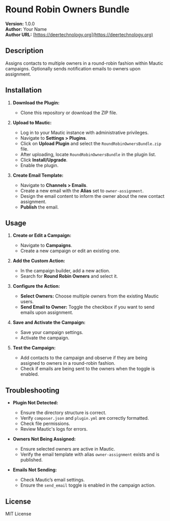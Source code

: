 # Round Robin Owners Bundle

**Version:** 1.0.0  
**Author:** Your Name  
**Author URL:** [https://deertechnology.org](https://deertechnology.org)

## Description

Assigns contacts to multiple owners in a round-robin fashion within Mautic campaigns. Optionally sends notification emails to owners upon assignment.

## Installation

1. **Download the Plugin:**
   - Clone this repository or download the ZIP file.

2. **Upload to Mautic:**
   - Log in to your Mautic instance with administrative privileges.
   - Navigate to **Settings > Plugins**.
   - Click on **Upload Plugin** and select the `RoundRobinOwnersBundle.zip` file.
   - After uploading, locate `RoundRobinOwnersBundle` in the plugin list.
   - Click **Install/Upgrade**.
   - Enable the plugin.

3. **Create Email Template:**
   - Navigate to **Channels > Emails**.
   - Create a new email with the **Alias** set to `owner-assignment`.
   - Design the email content to inform the owner about the new contact assignment.
   - **Publish** the email.

## Usage

1. **Create or Edit a Campaign:**
   - Navigate to **Campaigns**.
   - Create a new campaign or edit an existing one.

2. **Add the Custom Action:**
   - In the campaign builder, add a new action.
   - Search for **Round Robin Owners** and select it.

3. **Configure the Action:**
   - **Select Owners:** Choose multiple owners from the existing Mautic users.
   - **Send Email to Owner:** Toggle the checkbox if you want to send emails upon assignment.

4. **Save and Activate the Campaign:**
   - Save your campaign settings.
   - Activate the campaign.

5. **Test the Campaign:**
   - Add contacts to the campaign and observe if they are being assigned to owners in a round-robin fashion.
   - Check if emails are being sent to the owners when the toggle is enabled.

## Troubleshooting

- **Plugin Not Detected:**
  - Ensure the directory structure is correct.
  - Verify `composer.json` and `plugin.yml` are correctly formatted.
  - Check file permissions.
  - Review Mautic's logs for errors.

- **Owners Not Being Assigned:**
  - Ensure selected owners are active in Mautic.
  - Verify the email template with alias `owner-assignment` exists and is published.

- **Emails Not Sending:**
  - Check Mautic’s email settings.
  - Ensure the `send_email` toggle is enabled in the campaign action.

## License

MIT License
